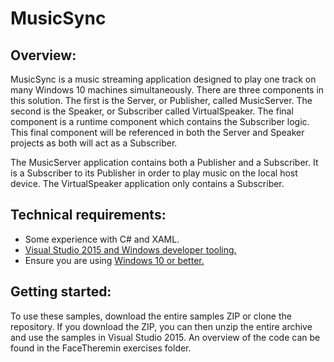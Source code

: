 # MusicSync
## Overview:
MusicSync is a music streaming application designed to play one track on many Windows 10 machines simultaneously. There are three components in this solution. The first is the Server, or Publisher, called MusicServer. The second is the Speaker, or Subscriber called VirtualSpeaker. The final component is a runtime component which contains the Subscriber logic. This final component will be referenced in both the Server and Speaker projects as both will act as a Subscriber.

The MusicServer application contains both a Publisher and a Subscriber. It is a Subscriber to its Publisher in order to play music on the local host device. The VirtualSpeaker application only contains a Subscriber.

## Technical requirements:
* Some experience with C# and XAML.
* [Visual Studio 2015 and Windows developer tooling.](https://dev.windows.com/en-us/downloads)
* Ensure you are using [Windows 10 or better.](https://www.microsoft.com/en-us/windows/windows-10-upgrade)

## Getting started: 
To use these samples, download the entire samples ZIP or clone the repository. If you download the ZIP, you can then unzip the entire archive and use the samples in Visual Studio 2015. An overview of the code can be found in the FaceTheremin exercises folder. 


